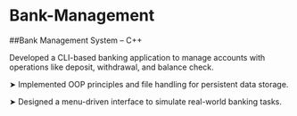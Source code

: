 # Bank-Management
##Bank Management System – C++

Developed a CLI-based banking application to manage accounts with operations like deposit, withdrawal, and balance check.

➤ Implemented OOP principles and file handling for persistent data storage.

➤ Designed a menu-driven interface to simulate real-world banking tasks.
